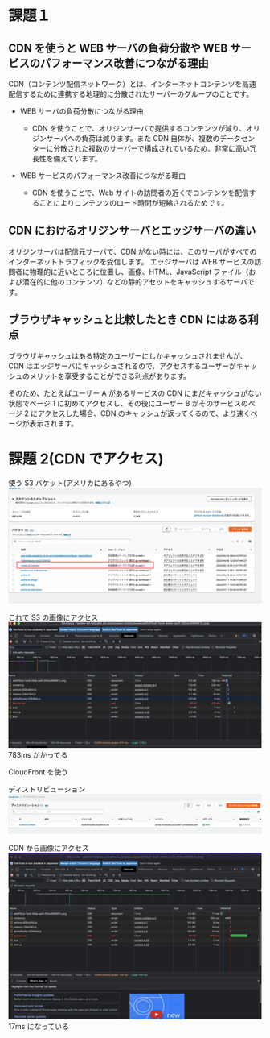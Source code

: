 # 課題１

## CDN を使うと WEB サーバの負荷分散や WEB サービスのパフォーマンス改善につながる理由

CDN（コンテンツ配信ネットワーク）とは、インターネットコンテンツを高速配信するために連携する地理的に分散されたサーバーのグループのことです。

- WEB サーバの負荷分散につながる理由

  - CDN を使うことで、オリジンサーバで提供するコンテンツが減り、オリジンサーバへの負荷は減ります。また CDN 自体が、複数のデータセンターに分散された複数のサーバーで構成されているため、非常に高い冗長性を備えています。

- WEB サービスのパフォーマンス改善につながる理由
  - CDN を使うことで、Web サイトの訪問者の近くでコンテンツを配信することによりコンテンツのロード時間が短縮されるためです。

## CDN におけるオリジンサーバとエッジサーバの違い

オリジンサーバは配信元サーバで、CDN がない時には、このサーバがすべてのインターネットトラフィックを受信します。
エッジサーバは WEB サービスの訪問者に物理的に近いところに位置し、画像、HTML、JavaScript ファイル（および潜在的に他のコンテンツ）などの静的アセットをキャッシュするサーバです。

## ブラウザキャッシュと比較したとき CDN にはある利点

ブラウザキャッシュはある特定のユーザーにしかキャッシュされませんが、CDN はエッジサーバにキャッシュされるので、アクセスするユーザーがキャッシュのメリットを享受することができる利点があります。

そのため、たとえばユーザー A があるサービスの CDN にまだキャッシュがない状態でページ 1 に初めてアクセスし、その後にユーザー B がそのサービスのページ 2 にアクセスした場合、CDN のキャッシュが返ってくるので、より速くページが表示されます。

# 課題 2(CDN でアクセス)

使う S3 バケット(アメリカにあるやつ)
![S3-origin](./screenshot/S3-origin.png)

これで S3 の画像にアクセス
![S3-only-image](./screenshot/S3-only-image.png)
783ms かかってる

CloudFront を使う

ディストリビューション
![CDN-set](./screenshot/CDN-set.png)

CDN から画像にアクセス
![CDN-image](./screenshot/CDN-image.png)
17ms になっている
